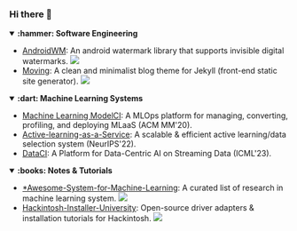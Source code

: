 ### Hi there 👋 

<details open>
  <summary><b> :hammer: Software Engineering</b></summary>
  
  - [AndroidWM](https://github.com/huangyz0918/AndroidWM): An android watermark library that supports invisible digital watermarks. ![](https://img.shields.io/github/stars/huangyz0918/AndroidWM?style=social)
  - [Moving](https://github.com/huangyz0918/moving): A clean and minimalist blog theme for Jekyll (front-end static site generator). ![](https://img.shields.io/github/stars/huangyz0918/moving?style=social)
</details>

<details open>
  <summary><b> :dart: Machine Learning Systems</b></summary>

  - [Machine Learning ModelCI](https://github.com/cap-ntu/ML-Model-CI): A MLOps platform for managing, converting, profiling, and deploying MLaaS (ACM MM'20).
  - [Active-learning-as-a-Service](https://neurips.cc/media/PosterPDFs/NeurIPS%202022/64402.png?t=1668072815.3376932): A scalable & efficient active learning/data selection system (NeurIPS'22).
  - [DataCI](https://arxiv.org/abs/2306.15538): A Platform for Data-Centric AI on Streaming Data (ICML'23).
</details>

<details open>
  <summary><b> :books: Notes & Tutorials</b></summary>
  
  - [*Awesome-System-for-Machine-Learning](https://github.com/HuaizhengZhang/Awesome-System-for-Machine-Learning): A curated list of research in machine learning system. ![](https://img.shields.io/github/stars/HuaizhengZhang/Awesome-System-for-Machine-Learning?style=social)
  - [Hackintosh-Installer-University](https://github.com/huangyz0918/Hackintosh-Installer-University): Open-source driver adapters & installation tutorials for Hackintosh. ![](https://img.shields.io/github/stars/huangyz0918/Hackintosh-Installer-University?style=social)
</details>
